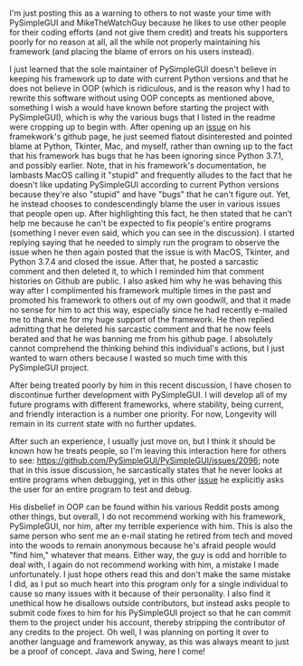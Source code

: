 I'm just posting this as a warning to others to not waste your time with PySimpleGUI and MikeTheWatchGuy because he likes to use other people for their coding efforts (and not give them credit) and treats his supporters poorly for no reason at all, all the while not properly maintaining his framework (and placing the blame of errors on his users instead).

I just learned that the sole maintainer of PySimpleGUI doesn't believe in keeping his framework up to date with current Python versions and that he does not believe in OOP (which is ridiculous, and is the reason why I had to rewrite this software without using OOP concepts as mentioned above, something I wish a would have known before starting the project with PySimpleGUI), which is why the various bugs that I listed in the readme were cropping up to begin with. After opening up an [issue](https://github.com/PySimpleGUI/PySimpleGUI/issues/2096) on his framekwork's github page, he just seemed flatout disinterested and pointed blame at Python, Tkinter, Mac, and myself, rather than owning up to the fact that his framework has bugs that he has been ignoring since Python 3.7.1, and possibly earlier. Note, that in his framework's documentation, he lambasts MacOS calling it "stupid" and frequently alludes to the fact that he doesn't like updating PySimpleGUI according to current Python versions because they're also "stupid" and have "bugs" that he can't figure out. Yet, he instead chooses to condescendingly blame the user in various issues that people open up. After highlighting this fact, he then stated that he can't help me because he can't be expected to fix people's entire programs (something I never even said, which you can see in the discussion). I started replying saying that he needed to simply run the program to observe the issue when he then again posted that the issue is with MacOS, Tkinter, and Python 3.7.4 and closed the issue. After that, he posted a sarcastic comment and then deleted it, to which I reminded him that comment histories on Github are public. I also asked him why he was behaving this way after I complimented his framework multiple times in the past and promoted his framework to others out of my own goodwill, and that it made no sense for him to act this way, especially since he had recently e-mailed me to thank me for my huge support of the framework. He then replied admitting that he deleted his sarcastic comment and that he now feels berated and that he was banning me from his github page. I absolutely cannot comprehend the thinking behind this individual's actions, but I just wanted to warn others because I wasted so much time with this PySimpleGUI project.

After being treated poorly by him in this recent discussion, I have chosen to discontinue further development with PySimpleGUI. I will develop all of my future programs with different frameworks, where stability, being current, and friendly interaction is a number one priority. For now, Longevity will remain in its current state with no further updates.

After such an experience, I usually just move on, but I think it should be known how he treats people, so I'm leaving this interaction here for others to see: https://github.com/PySimpleGUI/PySimpleGUI/issues/2096; note that in this issue discussion, he sarcastically states that he never looks at entire programs when debugging, yet in this other [issue](https://github.com/PySimpleGUI/PySimpleGUI/issues/2095) he explicitly asks the user for an entire program to test and debug.

His disbelief in OOP can be found within his various Reddit posts among other things, but overall, I do not recommend working with his framework, PySimpleGUI, nor him, after my terrible experience with him. This is also the same person who sent me an e-mail stating he retired from tech and moved into the woods to remain anonymous because he's afraid people would "find him," whatever that means. Either way, the guy is odd and horrible to deal with, I again do not recommend working with him, a mistake I made unfortunately. I just hope others read this and don't make the same mistake I did, as I put so much heart into this program only for a single individual to cause so many issues with it because of their personality. I also find it unethical how he disallows outside contributors, but instead asks people to submit code fixes to him for his PySimpleGUI project so that he can commit them to the project under his account, thereby stripping the contributor of any credits to the project. Oh well, I was planning on porting it over to another language and framework anyway, as this was always meant to just be a proof of concept. Java and Swing, here I come!
